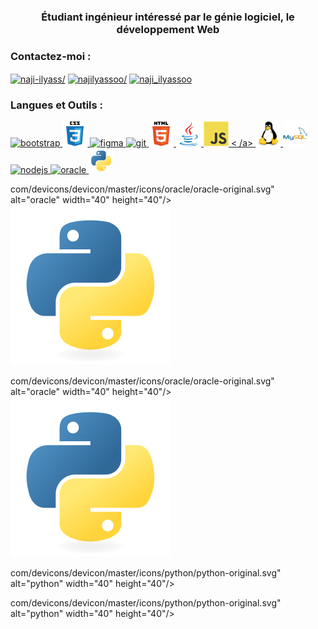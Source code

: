 <h3 align="center">Étudiant ingénieur intéressé par le génie logiciel, le développement Web</h3>

<h3 align="left">Contactez-moi :</h3>
<p align="left">
<a href=" https://linkedin.com/in/naji-ilyass/" target="blank"><img align="center" src="https://raw.githubusercontent.com/rahuldkjain/github-profile-readme-generator /master/src/images/icons/Social/linked-in-alt.svg" alt="naji-ilyass/" height="30" width="40" /></a>
<a href="https : //fb.com/najilyassoo/" target="blank"><img align="center" src="https://raw.githubusercontent.com/rahuldkjain/github-profile-readme-generator/master/src/images /icons/Social/facebook.svg" alt="najilyassoo/" height="30" width="40" /></a>
<a href="https://instagram.com/naji_ilyassoo" target="blank"><img align="center" src="https://raw.githubusercontent.com/rahuldkjain/github-profile-readme-generator /master/src/images/icons/Social/instagram.svg" alt="naji_ilyassoo" height="30" width="40" /></a>
</p>

<h3 align="left">Langues et Outils :</h3>
<p align="left"> <a href="https://getbootstrap.com" target="_blank" rel="noreferrer"> <img src="https://raw.githubusercontent.com/devicons/devicon /master/icons/bootstrap/bootstrap-plain-wordmark.svg" alt="bootstrap" width="40" height="40"/> </a> <a href="https://www.w3schools.com /css/" target="_blank" rel="noreferrer"> <img src="https://raw.githubusercontent.com/devicons/devicon/master/icons/css3/css3-original-wordmark.svg" alt= "css3" width="40" height="40"/> </a> <a href="https://www.figma.com/" target="_blank" rel="noreferrer"> <img src="https://www.vectorlogo.zone/logos/figma/figma-icon.svg" alt="figma" width="40" height="40"/> </a> <a href=" https://git-scm.com/" target="_blank" rel="noreferrer"> <img src="https://www.vectorlogo.zone/logos/git-scm/git-scm-icon.svg " alt="git" width="40" height="40"/> </a> <a href="https://www.w3.org/html/" target="_blank" rel="noreferrer" > <img src="https://raw.githubusercontent.com/devicons/devicon/master/icons/html5/html5-original-wordmark.svg" alt="html5" width="40" height="40"/ > </a> <a href="https://www.java.com" target="_blank" rel="noreferrer"> <img src="https://raw.githubusercontent.com/devicons/devicon/master/icons/java/java-original.svg" alt="java" largeur ="40" height="40"/> </a> <a href="https://developer.mozilla.org/en-US/docs/Web/JavaScript" target="_blank" rel="noreferrer" > <img src="https://raw.githubusercontent.com/devicons/devicon/master/icons/javascript/javascript-original.svg" alt="javascript" width="40" height="40"/> < /a> <a href="https://www.linux.org/" target="_blank" rel="noreferrer"> <img src="https://raw.githubusercontent.com/devicons/devicon/master/icons/linux/linux-original.svg" alt="linux" width="40" height="40"/> </a> <a href="https://www. mysql.com/" target="_blank" rel="noreferrer"> <img src="https://raw.githubusercontent.com/devicons/devicon/master/icons/mysql/mysql-original-wordmark.svg" alt ="mysql" width="40" height="40"/> </a> <a href="https://nodejs.org" target="_blank" rel="noreferrer"> <img src="https ://raw.githubusercontent.com/devicons/devicon/master/icons/nodejs/nodejs-original-wordmark.svg" alt="nodejs" width="40" height="40"/> </a> <a href="https://www.oracle.com/" target="_blank" rel="noreferrer"> <img src="https://raw.githubusercontent.com/devicons/devicon/master/icons/oracle /oracle-original.svg" alt="oracle" width="40" height="40"/> </a> <a href="https://www.python.org" target="_blank" rel= "noreferrer"> <img src="https://raw.githubusercontent.com/devicons/devicon/master/icons/python/python-original.svg" alt="python" width="40" height="40" /> </a> </p>com/devicons/devicon/master/icons/oracle/oracle-original.svg" alt="oracle" width="40" height="40"/> </a> <a href="https://www. python.org" target="_blank" rel="noreferrer"> <img src="https://raw.githubusercontent.com/devicons/devicon/master/icons/python/python-original.svg" alt="python " largeur="40" hauteur="40"/> </a> </p>com/devicons/devicon/master/icons/oracle/oracle-original.svg" alt="oracle" width="40" height="40"/> </a> <a href="https://www. python.org" target="_blank" rel="noreferrer"> <img src="https://raw.githubusercontent.com/devicons/devicon/master/icons/python/python-original.svg" alt="python " largeur="40" hauteur="40"/> </a> </p>com/devicons/devicon/master/icons/python/python-original.svg" alt="python" width="40" height="40"/> </a> </p>com/devicons/devicon/master/icons/python/python-original.svg" alt="python" width="40" height="40"/> </a> </p>
